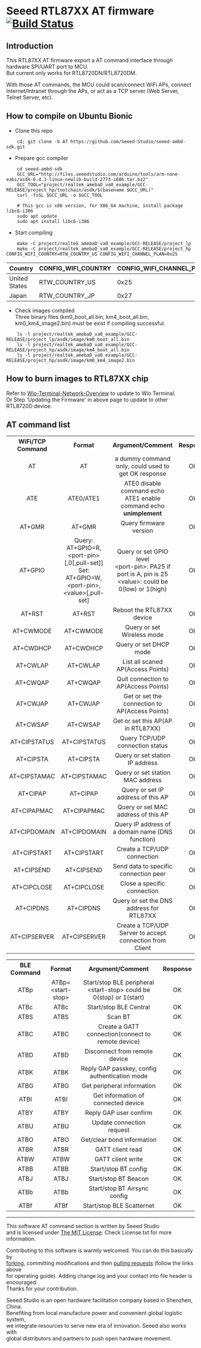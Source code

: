 # Seeed RTL87XX AT firmware [![Build Status](https://travis-ci.com/Seeed-Studio/ambd-sdk.svg?branch=AT)](https://travis-ci.com/github/Seeed-Studio/seeed-ambd-sdk)

## Introduction

This RTL87XX AT firmware export a AT command interface through hardware SPI/UART port to MCU.  
But current only works for RTL8720DN/RTL8720DM.

With those AT commands, the MCU could scan/connect WiFi APs, connect Internet/Intranet through the APs,
or act as a TCP server (Web Server, Telnet Server, etc).


## How to compile on Ubuntu Bionic
- Clone this repo

```shell
    cd; git clone -b AT https://github.com/Seeed-Studio/seeed-ambd-sdk.git
```
- Prepare gcc compiler

```shell
    cd seeed-ambd-sdk
    GCC_URL="http://files.seeedstudio.com/arduino/tools/arm-none-eabi/asdk-6.4.1-linux-newlib-build-2773-i686.tar.bz2"
    GCC_TOOL="project/realtek_amebaD_va0_example/GCC-RELEASE/project_hp/toolchain/asdk/$(basename $GCC_URL)"
    curl -fsSL $GCC_URL -o $GCC_TOOL

    # This gcc is x86 version, for X86_64 machine, install package libc6-i386
    sudo apt update
    sudo apt install libc6-i386
```

- Start compiling

```shell
    make -C project/realtek_amebaD_va0_example/GCC-RELEASE/project_lp
    make -C project/realtek_amebaD_va0_example/GCC-RELEASE/project_hp CONFIG_WIFI_COUNTRY=RTW_COUNTRY_US CONFIG_WIFI_CHANNEL_PLAN=0x25
```

|Country|CONFIG_WIFI_COUNTRY|CONFIG_WIFI_CHANNEL_PLAN|
|:--|:--|:--|
|United States|RTW_COUNTRY_US|0x25|
|Japan|RTW_COUNTRY_JP|0x27|

- Check images compiled  
Three binary files (km0_boot_all.bin, km4_boot_all.bin, km0_km4_image2.bin) must be exist if compiling successful.

```shell
    ls -l project/realtek_amebaD_va0_example/GCC-RELEASE/project_lp/asdk/image/km0_boot_all.bin
    ls -l project/realtek_amebaD_va0_example/GCC-RELEASE/project_hp/asdk/image/km4_boot_all.bin
    ls -l project/realtek_amebaD_va0_example/GCC-RELEASE/project_hp/asdk/image/km0_km4_image2.bin
```

## How to burn images to RTL87XX chip

Refer to [Wio-Terminal-Network-Overview](https://wiki.seeedstudio.com/Wio-Terminal-Network-Overview)
to update to Wio Terminal.  
Or Step 'Updating the Firmware' in above page to update to other RTL8720D device.

## AT command list

<div>
  <table border="0">
    <tr align="center">
      <th>WiFi/TCP Command</th>
      <th>Format</th>
      <th>Argument/Comment</th>
      <th>Response</th>
    </tr>
    <tr align="center">
      <td>AT</td>
      <td>AT</td>
      <td>a dummy command only, could used to get OK response<br>
      </td>
      <td>OK</td>
    </tr>
    <tr align="center">
      <td>ATE</td>
      <td>ATE0/ATE1</td>
      <td>ATE0 disable command echo<br>
          ATE1 enable command echo<br>
          <B>unimplement</B>
      </td>
      <td>OK</td>
    </tr>
    <tr align="center">
      <td>AT+GMR</td>
      <td>AT+GMR</td>
      <td>Query firmware version</td>
      <td>OK</td>
    </tr>
    <tr align="center">
      <td>AT+GPIO</td>
      <td>Query: AT+GPIO=R,&lt;port-pin&gt;[,0[,pull-set]]<br>
          Set:   AT+GPIO=W,&lt;port-pin&gt;,&lt;value&gt;[,pull-set]
      </td>
      <td>Query or set GPIO level<br>
      &lt;port-pin&gt: PA25 if port is A,  pin is 25<br>
      &lt;value&gt;: could be 0(low) or 1(high)
      </td>
      <td>OK</td>
    </tr>
    <tr align="center">
      <td>AT+RST</td>
      <td>AT+RST</td>
      <td>Reboot the RTL87XX device</td>
      <td>OK</td>
    </tr>
    <tr align="center">
      <td>AT+CWMODE</td>
      <td>AT+CWMODE</td>
      <td>Query or set Wireless mode</td>
      <td>OK</td>
    </tr>
    <tr align="center">
      <td>AT+CWDHCP</td>
      <td>AT+CWDHCP</td>
      <td>Query or set DHCP mode</td>
      <td>OK</td>
    </tr>
    <tr align="center">
      <td>AT+CWLAP</td>
      <td>AT+CWLAP</td>
      <td>List all scaned AP(Access Points)</td>
      <td>OK</td>
    </tr>
    <tr align="center">
      <td>AT+CWQAP</td>
      <td>AT+CWQAP</td>
      <td>Quit connection to AP(Access Points)</td>
      <td>OK</td>
    </tr>
    <tr align="center">
      <td>AT+CWJAP</td>
      <td>AT+CWJAP</td>
      <td>Get or set the connection to AP(Access Points)</td>
      <td>OK</td>
    </tr>
    <tr align="center">
      <td>AT+CWSAP</td>
      <td>AT+CWSAP</td>
      <td>Get or set this AP(AP in RTL87XX)</td>
      <td>OK</td>
    </tr>
    <tr align="center">
      <td>AT+CIPSTATUS</td>
      <td>AT+CIPSTATUS</td>
      <td>Query TCP/UDP connection status</td>
      <td>OK</td>
    </tr>
    <tr align="center">
      <td>AT+CIPSTA</td>
      <td>AT+CIPSTA</td>
      <td>Query or set station IP address</td>
      <td>OK</td>
    </tr>
    <tr align="center">
      <td>AT+CIPSTAMAC</td>
      <td>AT+CIPSTAMAC</td>
      <td>Query or set station MAC address</td>
      <td>OK</td>
    </tr>
    <tr align="center">
      <td>AT+CIPAP</td>
      <td>AT+CIPAP</td>
      <td>Query or set IP address of this AP</td>
      <td>OK</td>
    </tr>
    <tr align="center">
      <td>AT+CIPAPMAC</td>
      <td>AT+CIPAPMAC</td>
      <td>Query or set MAC address of this AP</td>
      <td>OK</td>
    </tr>
    <tr align="center">
      <td>AT+CIPDOMAIN</td>
      <td>AT+CIPDOMAIN</td>
      <td>Query IP address of a domain name (DNS function)</td>
      <td>OK</td>
    </tr>
    <tr align="center">
      <td>AT+CIPSTART</td>
      <td>AT+CIPSTART</td>
      <td>Create a TCP/UDP connection</td>
      <td>OK</td>
    </tr>
    <tr align="center">
      <td>AT+CIPSEND</td>
      <td>AT+CIPSEND</td>
      <td>Send data to specific connection peer</td>
      <td>OK</td>
    </tr>
    <tr align="center">
      <td>AT+CIPCLOSE</td>
      <td>AT+CIPCLOSE</td>
      <td>Close a specific connection</td>
      <td>OK</td>
    </tr>
    <tr align="center">
      <td>AT+CIPDNS</td>
      <td>AT+CIPDNS</td>
      <td>Query or set the DNS address for RTL87XX</td>
      <td>OK</td>
    </tr>
    <tr align="center">
      <td>AT+CIPSERVER</td>
      <td>AT+CIPSERVER</td>
      <td>Create a TCP/UDP Server to accept connection from Client</td>
      <td>OK</td>
    </tr>
  </table>

  <table border="0">
    <tr align="center">
      <th>BLE Command</th>
      <th>Format</th>
      <th>Argument/Comment</th>
      <th>Response</th>
    </tr>
    <tr align="center">
      <td>ATBp</td>
      <td>ATBp=&lt;start-stop&gt;</td>
      <td>Start/stop BLE peripheral<br>
      &lt;start-stop&gt; could be 0(stop) or 1(start)
      <br>
      </td>
      <td>OK</td>
    </tr>
    <tr align="center">
      <td>ATBc</td>
      <td>ATBc</td>
      <td>Start/stop BLE Central</td>
      <td>OK</td>
    </tr>
    <tr align="center">
      <td>ATBS</td>
      <td>ATBS</td>
      <td>Scan BT</td>
      <td>OK</td>
    </tr>
    <tr align="center">
      <td>ATBC</td>
      <td>ATBC</td>
      <td>Create a GATT connection(connect to remote device)</td>
      <td>OK</td>
    </tr>
    <tr align="center">
      <td>ATBD</td>
      <td>ATBD</td>
      <td>Disconnect from remote device</td>
      <td>OK</td>
    </tr>
    <tr align="center">
      <td>ATBK</td>
      <td>ATBK</td>
      <td>Reply GAP passkey, config authentication mode</td>
      <td>OK</td>
    </tr>
    <tr align="center">
      <td>ATBG</td>
      <td>ATBG</td>
      <td>Get peripheral information</td>
      <td>OK</td>
    </tr>
    <tr align="center">
      <td>ATBI</td>
      <td>ATBI</td>
      <td>Get information of connected device</td>
      <td>OK</td>
    </tr>
    <tr align="center">
      <td>ATBY</td>
      <td>ATBY</td>
      <td>Reply GAP user confirm</td>
      <td>OK</td>
    </tr>
    <tr align="center">
      <td>ATBU</td>
      <td>ATBU</td>
      <td>Update connection request</td>
      <td>OK</td>
    </tr>
    <tr align="center">
      <td>ATBO</td>
      <td>ATBO</td>
      <td>Get/clear bond information</td>
      <td>OK</td>
    </tr>
    <tr align="center">
      <td>ATBR</td>
      <td>ATBR</td>
      <td>GATT client read</td>
      <td>OK</td>
    </tr>
    <tr align="center">
      <td>ATBW</td>
      <td>ATBW</td>
      <td>GATT client write</td>
      <td>OK</td>
    </tr>
    <tr align="center">
      <td>ATBB</td>
      <td>ATBB</td>
      <td>Start/stop BT config</td>
      <td>OK</td>
    </tr>
    <tr align="center">
      <td>ATBJ</td>
      <td>ATBJ</td>
      <td>Start/stop BT Beacon</td>
      <td>OK</td>
    </tr>
    <tr align="center">
      <td>ATBb</td>
      <td>ATBb</td>
      <td>Start/stop BT Airsync config</td>
      <td>OK</td>
    </tr>
    <tr align="center">
      <td>ATBf</td>
      <td>ATBf</td>
      <td>Start/stop BLE Scatternet</td>
      <td>OK</td>
    </tr>
  </table>
</div>

----

This software AT command section is written by Seeed Studio<br>
and is licensed under [The MIT License](http://opensource.org/licenses/mit-license.php). Check License.txt for more information.<br>

Contributing to this software is warmly welcomed. You can do this basically by<br>
[forking](https://help.github.com/articles/fork-a-repo), committing modifications and then [pulling requests](https://help.github.com/articles/using-pull-requests) (follow the links above<br>
for operating guide). Adding change log and your contact into file header is encouraged.<br>
Thanks for your contribution.

Seeed Studio is an open hardware facilitation company based in Shenzhen, China. <br>
Benefiting from local manufacture power and convenient global logistic system, <br>
we integrate resources to serve new era of innovation. Seeed also works with <br>
global distributors and partners to push open hardware movement.<br>
